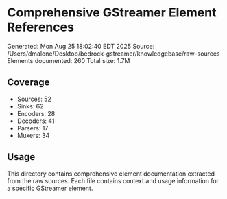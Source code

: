 # Comprehensive GStreamer Element References

Generated: Mon Aug 25 18:02:40 EDT 2025
Source: /Users/dmalone/Desktop/bedrock-gstreamer/knowledgebase/raw-sources
Elements documented:      260
Total size: 1.7M

## Coverage
- Sources:       52
- Sinks:       62
- Encoders:       28
- Decoders:       41
- Parsers:       17
- Muxers:       34

## Usage
This directory contains comprehensive element documentation extracted from the raw sources.
Each file contains context and usage information for a specific GStreamer element.
